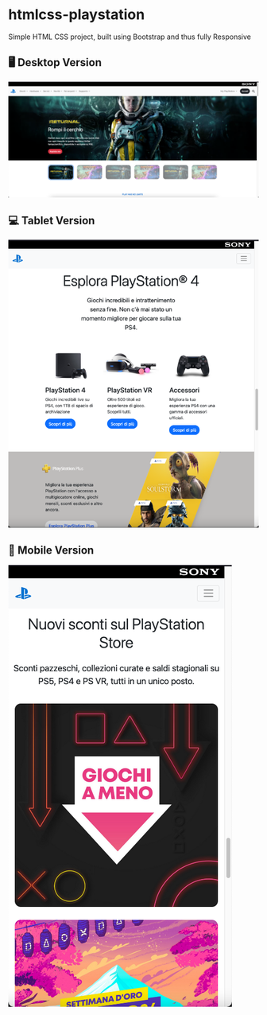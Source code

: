 # htmlcss-playstation

Simple HTML CSS project, built using Bootstrap and thus fully Responsive

## 🖥️ Desktop Version

![desktop-version](https://github.com/LucaVerth/htmlcss-playstation/blob/master/psn_page_desktop_01.png)

## 💻 Tablet Version

![tablet-version](https://github.com/LucaVerth/htmlcss-playstation/blob/master/psn_page_tablet_02.png)

## 📱 Mobile Version 

![mobile-version](https://github.com/LucaVerth/htmlcss-playstation/blob/master/psn_page_mobile_03.png)
